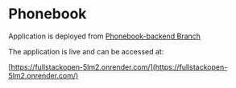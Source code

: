 # Phonebook 


Application is deployed from [Phonebook-backend Branch](https://github.com/firstnuel/fullstackopen/tree/phonebook-backend)

The application is live and can be accessed at:

[https://fullstackopen-5lm2.onrender.com/](https://fullstackopen-5lm2.onrender.com/)




